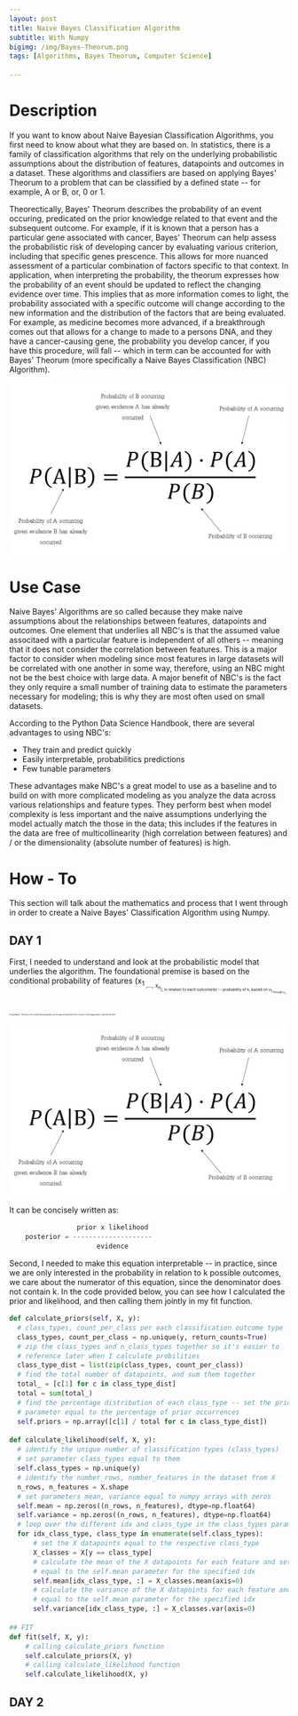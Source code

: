 ```yaml
---
layout: post
title: Naive Bayes Classification Algorithm
subtitle: With Numpy
bigimg: /img/Bayes-Theorum.png
tags: [Algorithms, Bayes Theorum, Computer Science]

---
```

# Description
If you want to know about Naive Bayesian Classification Algorithms, you first need to know about what they are based on. In 
statistics, there is a family of classification algorithms that rely on the underlying probabilistic assumptions about the
distribution of features, datapoints and outcomes in a dataset. These algorithms and classifiers are based on applying Bayes' 
Theorum to a problem that can be classified by a defined state -- for example, A or B, or, 0 or 1.

Theorectically, Bayes' Theorum describes the probability of an event occuring, predicated on the prior knowledge related to 
that event and the subsequent outcome. For example, if it is known that a person has a particular gene associated with cancer, 
Bayes' Theorum can help assess the probabilistic risk of developing cancer by evaluating various criterion, including that 
specific genes prescence. This allows for more nuanced assessment of a particular combination of factors specific to that 
context. In application, when interpreting the probability, the theorum expresses how the probability of an event should be 
updated to reflect the changing evidence over time. This implies that as more information comes to light, the probability 
associated with a specific outcome will change according to the new information and the distribution of the factors that are 
being evaluated. For example, as medicine becomes more advanced, if a breakthrough comes out that allows for a change to made 
to a persons DNA, and they have a cancer-causing gene, the probability you develop cancer, if you have this procedure, will 
fall -- which in term can be accounted for with Bayes' Theorum (more specifically a Naive Bayes Classification (NBC) 
Algorithm).

<img src="/img/bayes-equation.png">

# Use Case
Naive Bayes' Algorithms are so called because they make naive assumptions about the relationships between features,
datapoints and outcomes. One element that underlies all NBC's is that the assumed value associtaed with a particular feature is 
independent of all others -- meaning that it does not consider the correlation between features. This is a major factor to 
consider when modeling since most features in large datasets will be correlated with one another in some way, therefore, using 
an NBC might not be the best choice with large data. A major benefit of NBC's is the fact they only require a small number of 
training data to estimate the parameters necessary for modeling; this is why they are most often used on small datasets.

According to the Python Data Science Handbook, there are several advantages to using NBC's:
- They train and predict quickly
- Easily interpretable, probabilitics predictions
- Few tunable parameters

These advantages make NBC's a great model to use as a baseline and to build on with more complicated modeling as you analyze 
the data across various relationships and feature types. They perform best when model complexity is less important and the 
naive assumptions underlying the model actually match the those in the data; this includes if the features in the data are free 
of multicollinearity (high correlation between features) and / or the dimensionality (absolute number of features) is high.

# How - To
This section will talk about the mathematics and process that I went through in order to create a Naive Bayes' Classification 
Algorithm using Numpy.

## DAY 1
First, I needed to understand and look at the probabilistic model that underlies the algorithm. The foundational premise is 
based on the conditional probability of features (x<sub>1<sub> ,..., x<sub>n<sub>), in relation to each outcome(k) -- 
probability of k, based on x<sub>1<sub> through x<sub>n<sub>. Using Bayes' Theorum, the conditional probability can be 
expressed by the form shown in the image above, reproduced here.

<img src="/img/bayes-equation.png">

It can be concisely written as:

```python
                 prior x likelihood
    posterior = --------------------
                      evidence
```

Second, I needed to make this equation interpretable -- in practice, since we are only interested in the probability in 
relation to k possible outcomes, we care about the numerator of this equation, since the denominator does not contain k. In the 
code provided below, you can see how I calculated the prior and likelihood, and then calling them jointly in my fit function.

```python
def calculate_priors(self, X, y):
  # class_types, count_per_class per each classification outcome type
  class_types, count_per_class = np.unique(y, return_counts=True)
  # zip the class_types and n_class_types together so it's easier to
  # reference later when I calculate probilities
  class_type_dist = list(zip(class_types, count_per_class))
  # find the total number of datapoints, and sum them together
  total_ = [c[1] for c in class_type_dist]
  total = sum(total_)
  # find the percentage distribution of each class_type -- set the priors 
  # parameter equal to the percentage of prior occurrences
  self.priors = np.array([c[1] / total for c in class_type_dist])

def calculate_likelihood(self, X, y):
  # identify the unique number of classification types (class_types)
  # set parameter class_types equal to them
  self.class_types = np.unique(y)
  # identify the number_rows, number_features in the dataset from X
  n_rows, n_features = X.shape
  # set parameters mean, variance equal to numpy arrays with zeros
  self.mean = np.zeros((n_rows, n_features), dtype=np.float64)
  self.variance = np.zeros((n_rows, n_features), dtype=np.float64)
  # loop over the different idx and class_type in the class_types parameter
  for idx_class_type, class_type in enumerate(self.class_types):
      # set the X datapoints equal to the respective class_type
      X_classes = X[y == class_type]
      # calculate the mean of the X datapoints for each feature and set them
      # equal to the self.mean parameter for the specified idx
      self.mean[idx_class_type, :] = X_classes.mean(axis=0)
      # calculate the variance of the X datapoints for each feature and set them
      # equal to the self.mean parameter for the specified idx
      self.variance[idx_class_type, :] = X_classes.var(axis=0)

## FIT
def fit(self, X, y):
    # calling calculate_priors function
    self.calculate_priors(X, y)
    # calling calculate_likelihood function
    self.calculate_likelihood(X, y)
```

## DAY 2
